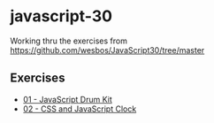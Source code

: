 # javascript-30

Working thru the exercises from https://github.com/wesbos/JavaScript30/tree/master

## Exercises

- [01 - JavaScript Drum Kit](https://github.com/mes32/javascript-30/tree/main/01-drum-kit)
- [02 - CSS and JavaScript Clock](https://github.com/mes32/javascript-30/tree/main/02-css-and-js-clock)
